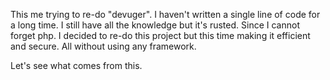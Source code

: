 This me trying to re-do "devuger". I haven't written a single line of code for a long time. I still have all the knowledge but it's rusted. Since I cannot forget php. I decided to re-do this project but this time making it efficient and secure. All without using any framework.

Let's see what comes from this.